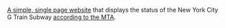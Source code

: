 [A simple, single page website](https://isthegrunning.com/) that displays the status of the New York City G Train Subway [according to the MTA](http://www.mta.info/status/subway/G).
